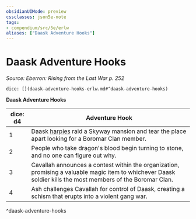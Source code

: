 ```yaml
---
obsidianUIMode: preview
cssclasses: json5e-note
tags:
- compendium/src/5e/erlw
aliases: ["Daask Adventure Hooks"]
---
```

# Daask Adventure Hooks
*Source: Eberron: Rising from the Last War p. 252* 

`dice: [](daask-adventure-hooks-erlw.md#^daask-adventure-hooks)`

**Daask Adventure Hooks**

| dice: d4 | Adventure Hook |
|----------|----------------|
| 1 | Daask [harpies](compendium/bestiary/monstrosity/harpy.md) raid a Skyway mansion and tear the place apart looking for a Boromar Clan member. |
| 2 | People who take dragon's blood begin turning to stone, and no one can figure out why. |
| 3 | Cavallah announces a contest within the organization, promising a valuable magic item to whichever Daask soldier kills the most members of the Boromar Clan. |
| 4 | Ash challenges Cavallah for control of Daask, creating a schism that erupts into a violent gang war. |
^daask-adventure-hooks